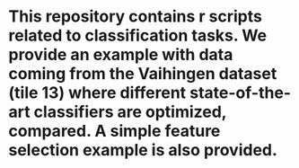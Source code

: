 # This repository contains r scripts related to classification tasks. We provide an example with data coming from the Vaihingen dataset (tile 13) where different state-of-the-art classifiers are optimized, compared. A simple feature selection example is also provided.
